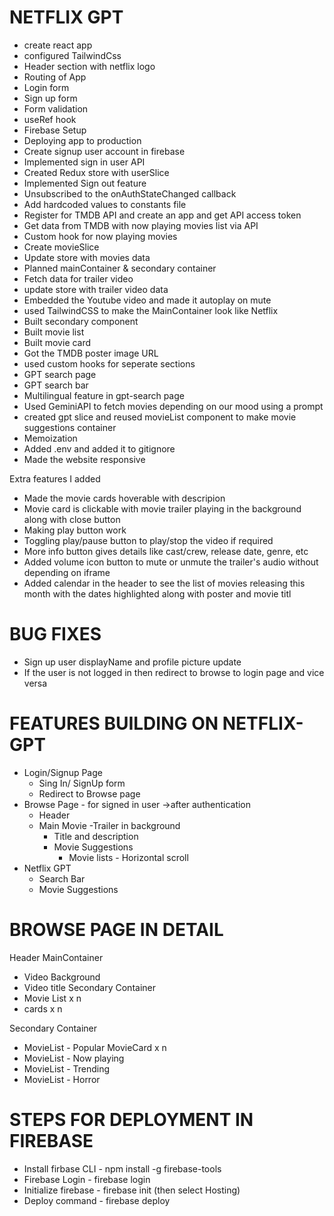 # NETFLIX GPT

- create react app
- configured TailwindCss
- Header section with netflix logo
- Routing of App
- Login form
- Sign up form
- Form validation
- useRef hook
- Firebase Setup
- Deploying app to production
- Create signup user account in firebase
- Implemented sign in user API
- Created Redux store with userSlice
- Implemented Sign out feature
- Unsubscribed to the onAuthStateChanged callback
- Add hardcoded values to constants file
- Register for TMDB API and create an app and get API access token
- Get data from TMDB with now playing movies list via API
- Custom hook for now playing movies
- Create movieSlice
- Update store with movies data
- Planned mainContainer & secondary container
- Fetch data for trailer video
- update store with trailer video data
- Embedded the Youtube video and made it autoplay on mute
- used TailwindCSS to make the MainContainer look like Netflix
- Built secondary component
- Built movie list
- Built movie card
- Got the TMDB poster image URL
- used custom hooks for seperate sections
- GPT search page
- GPT search bar
- Multilingual feature in gpt-search page
- Used GeminiAPI to fetch movies depending on our mood using a prompt
- created gpt slice and reused movieList component to make movie suggestions container
- Memoization
- Added .env and added it to gitignore
- Made the website responsive

Extra features I added

- Made the movie cards hoverable with descripion
- Movie card is clickable with movie trailer playing in the background along with close button
- Making play button work
- Toggling play/pause button to play/stop the video if required
- More info button gives details like cast/crew, release date, genre, etc
- Added volume icon button to mute or unmute the trailer's audio without depending on iframe
- Added calendar in the header to see the list of movies releasing this month with the dates highlighted along with poster and movie titl

# BUG FIXES

- Sign up user displayName and profile picture update
- If the user is not logged in then redirect to browse to login page and vice versa

# FEATURES BUILDING ON NETFLIX-GPT

- Login/Signup Page
  - Sing In/ SignUp form
  - Redirect to Browse page
- Browse Page - for signed in user ->after authentication
  - Header
  - Main Movie
    -Trailer in background
    - Title and description
    - Movie Suggestions
      - Movie lists - Horizontal scroll
- Netflix GPT
  - Search Bar
  - Movie Suggestions

# BROWSE PAGE IN DETAIL

Header
MainContainer

- Video Background
- Video title
  Secondary Container
- Movie List x n
- cards x n

Secondary Container

- MovieList - Popular
  MovieCard x n
- MovieList - Now playing
- MovieList - Trending
- MovieList - Horror

# STEPS FOR DEPLOYMENT IN FIREBASE

- Install firbase CLI - npm install -g firebase-tools
- Firebase Login - firebase login
- Initialize firebase - firebase init (then select Hosting)
- Deploy command - firebase deploy
